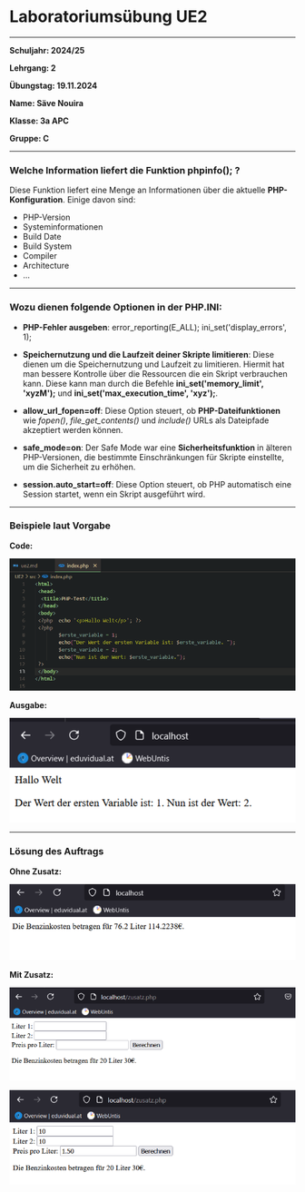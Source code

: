 # Laboratoriumsübung UE2

---

__Schuljahr: 2024/25__

__Lehrgang: 2__

__Übungstag: 19.11.2024__

__Name: Säve Nouira__

__Klasse: 3a APC__

__Gruppe: C__


---

### Welche Information liefert die Funktion phpinfo(); ?

Diese Funktion liefert eine Menge an Informationen über die aktuelle __PHP-Konfiguration__. Einige davon sind:
- PHP-Version
- Systeminformationen
- Build Date
- Build System
- Compiler
- Architecture
- ...

---

### Wozu dienen folgende Optionen in der PHP.INI:
- __PHP-Fehler ausgeben__: error_reporting(E_ALL); ini_set('display_errors', 1);

- __Speichernutzung und die Laufzeit deiner Skripte limitieren__: Diese dienen um die Speichernutzung und Laufzeit zu limitieren. Hiermit hat man bessere Kontrolle über die Ressourcen die ein Skript verbrauchen kann. Diese kann man durch die Befehle __ini_set('memory_limit', 'xyzM');__ und __ini_set('max_execution_time', 'xyz');__.

- __allow_url_fopen=off__: Diese Option steuert, ob __PHP-Dateifunktionen__ wie _fopen()_, *file_get_contents()* und _include()_ URLs als Dateipfade akzeptiert werden können.

- __safe_mode=on__: Der Safe Mode war eine **Sicherheitsfunktion** in älteren PHP-Versionen, die bestimmte Einschränkungen für Skripte einstellte, um die Sicherheit zu erhöhen.

- __session.auto_start=off__: Diese Option steuert, ob PHP automatisch eine Session startet, wenn ein Skript ausgeführt wird. 

---

### Beispiele laut Vorgabe
__Code:__

![Code in VS Code](imgs_for_md/code_beispielwebsite.png)

__Ausgabe:__

![Ausgabe](imgs_for_md/ausgabe_beispiele.png)

---

### Lösung des Auftrags
__Ohne Zusatz:__

![Website](imgs_for_md/image_of_code_no_extra_work_website.PNG)


__Mit Zusatz:__

![Website ohne Input](imgs_for_md/zusatz_ausgabe_ohne_input.PNG)

![Website mit Input](imgs_for_md/zusatz_ausgabe_mit_input.PNG)

